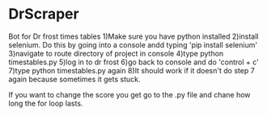 # DrScraper
 Bot for Dr frost times tables
1)Make sure you have python installed
2)install selenium. Do this by going into a console andd typing 'pip install selenium'
3)navigate to route directory of project in console
4)type python timestables.py
5)log in to dr frost
6)go back to console and do 'control + c'
7)type python timestables.py again
8)It should work if it doesn't do step 7 again because sometimes it gets stuck.

If you want to change the score you get go to the .py file and chane how long the for loop lasts.

